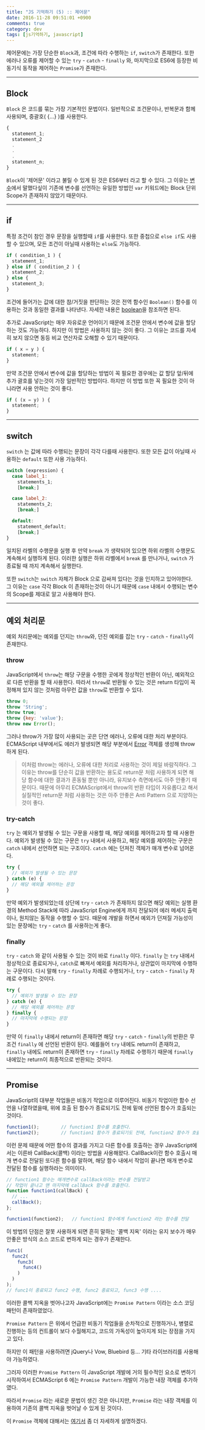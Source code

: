 ```yaml
---
title: "JS 기억하기 (5) :: 제어문"
date: 2016-11-28 09:51:01 +0900
comments: true
category: dev
tags: [js기억하기, javascript]
---
```


제어문에는 가장 단순한 `Block`과,
조건에 따라 수행하는 `if`, `switch`가 존재한다.
또한 에러나 오류를 제어할 수 있는 `try` - `catch` - `finally` 와,
마지막으로 ES6에 등장한 비동기식 동작을 제어하는 `Promise`가 존재한다.

---

## Block
`Block` 은 코드를 묶는 가장 기본적인 문법이다.
일반적으로 조건문이나, 반복문과 함께 사용되며, 중괄호( {...} )를 사용한다.

```js
{
  statement_1;
  statement_2
  .
  .
  .
  statement_n;
}
```

`Block`이 '제어문' 이라고 불릴 수 있게 된 것은 ES6부터 라고 할 수 있다.
그 이유는 [변수](./03-variable.ko-KR.md)에서 말했다싶이
기존에 변수를 선언하는 유일한 방법인 `var` 키워드에는 Block 단위 Scope가 존재하지 않았기 때문이다.

---

## if
특정 조건이 참인 경우 문장을 실행할때 `if`를 사용한다.
또한 중첩으로 `else if`도 사용할 수 있으며, 모든 조건이 아닐때 사용하는 `else`도 가능하다.

```js
if ( condition_1 ) {
  statement_1;
} else if ( condition_2 ) {
  statement_2;
} else {
  statement_3;
}
```

조건에 들어가는 값에 대한 참/거짓을 판단하는 것은 전역 함수인 `Boolean()` 함수를 이용하는 것과 동일한 결과를 나타낸다.
자세한 내용은 [boolean](/dev/5)을 참조하면 된다.

추가로 JavaScript는 매우 자유로운 언어이기 때문에 조건문 안에서 변수에 값을 할당하는 것도 가능하다.
하지만 이 방법은 사용하지 않는 것이 좋다.
그 이유는 코드를 자세히 보지 않으면 동등 비교 연산자로 오해할 수 있기 때문이다.

```js
if ( x = y ) {
  statement;
}
```

만약 조건문 안에서 변수에 값을 할당하는 방법이 꼭 필요한 경우에는
값 할당 앞/뒤에 추가 괄호를 넣는것이 가장 일반적인 방법이다.
하지만 이 방법 또한 꼭 필요한 것이 아니라면 사용 안하는 것이 좋다.

```js
if ( (x = y) ) {
  statement;
}
```

---

## switch
`switch` 는 값에 따라 수행되는 문장이 각각 다를때 사용한다.
또한 모든 값이 아닐때 사용하는 `default` 또한 사용 가능하다.

```js
switch (expression) {
  case label_1:
    statements_1;
    [break;]

  case label_2:
    statements_2;
    [break;]

  default:
    statement_default;
    [break;]
}
```

일치된 라벨의 수행문을 실행 후 만약 `break` 가 생략되어 있으면 하위 라벨의 수행문도 계속해서 실행하게 된다.
이러한 실행은 하위 라벨에서 `break` 를 만나거나, `switch` 가 종료될 때 까지 계속해서 실행한다.

또한 `switch`는 `switch` 자체가 Block 으로 감싸져 있다는 것을 인지하고 있어야한다.
그 이유는 `case` 각각 Block 이 존재하는것이 아니기 때문에
`case` 내에서 수행되는 변수의 Scope를 제대로 알고 사용해야 한다.

---

## 예외 처리문
예외 처리문에는 예외를 던지는 `throw`와,
던진 예외를 잡는 `try` - `catch` - `finally`이 존재한다.

### throw
JavaScript에서 `throw`는 해당 구문을 수행한 곳에게
정상적인 반환이 아닌, 예외적으로 다른 반환을 할 때 사용한다.
따라서 `throw`로 반환될 수 있는 것은 return 타입이 꼭 정해져 있지 않는 것처럼
아무런 값을 `throw`로 반환할 수 있다.

```js
throw 0;
throw 'String';
throw true;
throw {key: 'value'};
throw new Error();
```

그러나 throw가 가장 많이 사용되는 곳은 단연 에러나, 오류에 대한 처리 부분이다.
ECMAScript 내부에서도 에러가 발생되면 해당 부분에서 [Error](/dev/6) 객체를 생성해 throw하게 된다.

> 이처럼 throw는 에러나, 오류에 대한 처리로 사용하는 것이 제일 바람직하다.
그 이유는 throw를 단순히 값을 반환하는 용도로 return문 처럼 사용하게 되면
해당 함수에 대한 결과가 혼동될 뿐만 아니라, 유지보수 측면에서도 아주 안좋기 때문이다.
때문에 아무리 ECMAScript에서 throw의 반환 타입이 자유롭다고 해서 실질적인 return문 처럼 사용하는 것은
아주 안좋은 Anti Pattern 으로 지양하는 것이 좋다.

### try-catch
`try` 는 예외가 발생될 수 있는 구문을 사용할 때, 해당 예외를 제어하고자 할 때 사용한다.
예외가 발생될 수 있는 구문은 `try` 내에서 사용하고,
해당 예외를 제어하는 구문은 `catch` 내에서 선언하면 되는 구조이다.
`catch` 에는 던져진 객체가 매개 변수로 넘어온다.

```js
try {
  // 예외가 발생될 수 있는 문장
} catch (e) {
  // 해당 예외를 제어하는 문장
}
```

만약 예외가 발생되었는데 상단에 `try` - `catch` 가 존재하지 않으면
해당 예외는 실행 환경의 Method Stack에 따라 JavaScript Engine에게 까지 전달되어
에러 메세지 출력이나, 원치않는 동작을 수행할 수 있다.
때문에 개발을 하면서 예외가 던져질 가능성이 있는 문장에는 `try` - `catch` 를 사용하는게 좋다.

### finally
`try` - `catch` 와 같이 사용될 수 있는 것이 바로 `finally` 이다.
`finally` 는 `try` 내에서 정상적으로 종료되거나, `catch`로 빠져서 예외를 처리하거나,
상관없이 마지막에 수행하는 구문이다.
다시 말해 `try` - `finally` 차례로 수행되거나, `try` - `catch` - `finally` 차례로 수행되는 것이다.

```js
try {
  // 예외가 발생될 수 있는 문장
} catch (e) {
  // 해당 예외를 제어하는 문장
} finally {
  // 마지막에 수행되는 문장
}
```

만약 이 `finally` 내에서 return이 존재하면 해당 `try` - `catch` - `finally`의 반환은 무조건 `finally` 에 선언된 반환이 된다.
예를들어 `try` 내에도 return이 존재하고, `finally` 내에도 return이 존재하면
`try` - `finally` 차례로 수행하기 때문에 `finally` 내에있는 return이 최종적으로 반환되는 것이다.

---

## <span class="img-es6"></span> Promise
JavaScript의 대부분 작업들은 비동기 작업으로 이루어진다.
비동기 작업이란 함수 선언을 나열하였을때, 위에 호출 된 함수가 종료되기도 전에 밑에 선언된 함수가 호출되는 것이다.

```js
function1();		// function1 함수를 호출한다.
function2();		// function1 함수가 종료되기도 전에, function2 함수가 호출된다.
```

이런 문제 때문에 어떤 함수의 결과를 가지고 다른 함수를 호출하는 경우
JavaScript에서는 이른바 CallBack(콜백) 이라는 방법을 사용해왔다.
CallBack이란 함수 호출시 매개 변수로 전달된 또다른 함수를 말하며,
해당 함수 내에서 작업이 끝나면 매개 변수로 전달된 함수를 실행하라는 의미이다.

```js
// function1 함수는 매개변수로 callBack이라는 변수를 전달받고
// 작업이 끝나고 맨 마지막에 callBack 함수를 호출한다.
function function1(callBack) {
  // ...
  callBack();
};

function1(function2);	// function1 함수에게 function2 라는 함수를 전달
```

이 방법의 단점은 잘못 사용하게 되면 흔히 말하는 '콜백 지옥' 이라는
유지 보수가 매우 안좋은 방식의 소스 코드로 변하게 되는 경우가 존재한다.

```js
func1(
  func2(
    func3(
      func4()
    )
  )
);
// func1이 종료되고 func2 수행, func2 종료되고, func3 수행 ....
```

이러한 콜백 지옥을 벗어나고자 JavaScript에는 `Promise Pattern` 이라는 소스 코딩 패턴이 존재하였었다.

`Promise Pattern` 은 위에서 언급한 비동기 작업들을 순차적으로 진행하거나,
병렬로 진행하는 등의 컨트롤이 보다 수월해지고, 코드의 가독성이 높아지게 되는 장점을 가지고 있다.

하지만 이 패턴을 사용하려면 jQuery나 Vow, Bluebird 등... 기타 라이브러리를 사용해야 가능하였다.

그러자 이러한 `Promise Pattern` 이 JavaScript 개발에 거의 필수적인 요소로 변하기 시작하여서
ECMAScript 6 에는 `Promise Pattern` 개발이 가능한 내장 객체를 추가하였다.

따라서 `Promise` 라는 새로운 문법이 생긴 것은 아니지만,
`Promise` 라는 내장 객체를 이용하여 기존의 콜백 지옥을 벗어날 수 있게 된 것이다.

이 `Promise` 객체에 대해서는 [여기서](/dev/7) 좀 더 자세하게 설명하겠다.
